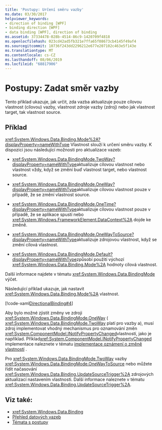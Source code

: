 ```yaml
---
title: 'Postupy: Určení směru vazby'
ms.date: 03/30/2017
helpviewer_keywords:
- direction of binding [WPF]
- binding direction [WPF]
- data binding [WPF], direction of binding
ms.assetid: 37334478-028b-4514-86c9-1420709f4818
ms.openlocfilehash: 023cd42ad5fb321e7ffa65f08673cb4145f49af4
ms.sourcegitcommit: 10736f243dd2296212e677e207102c463e5f143e
ms.translationtype: MT
ms.contentlocale: cs-CZ
ms.lasthandoff: 08/06/2019
ms.locfileid: "68817906"
---
```

# <a name="how-to-specify-the-direction-of-the-binding"></a>Postupy: Zadat směr vazby

Tento příklad ukazuje, jak určit, zda vazba aktualizuje pouze cílovou vlastnost (cílovou) vazby, vlastnost zdroje vazby (zdroj) nebo jak vlastnost target, tak vlastnost source.  
  
## <a name="example"></a>Příklad  
 <xref:System.Windows.Data.Binding.Mode%2A?displayProperty=nameWithType> Vlastnost slouží k určení směru vazby. K dispozici jsou následující možnosti pro aktualizace vazeb:  
  
- <xref:System.Windows.Data.BindingMode.TwoWay?displayProperty=nameWithType>aktualizuje cílovou vlastnost nebo vlastnost vždy, když se změní buď vlastnost target, nebo vlastnost source.  
  
- <xref:System.Windows.Data.BindingMode.OneWay?displayProperty=nameWithType>aktualizuje cílovou vlastnost pouze v případě, že se změní vlastnost source.  
  
- <xref:System.Windows.Data.BindingMode.OneTime?displayProperty=nameWithType>aktualizuje cílovou vlastnost pouze v případě, že se aplikace spustí nebo <xref:System.Windows.FrameworkElement.DataContext%2A> dojde ke změně.  
  
- <xref:System.Windows.Data.BindingMode.OneWayToSource?displayProperty=nameWithType>aktualizuje zdrojovou vlastnost, když se změní cílová vlastnost.  
  
- <xref:System.Windows.Data.BindingMode.Default?displayProperty=nameWithType>způsobí použití výchozí <xref:System.Windows.Data.Binding.Mode%2A> hodnoty cílová vlastnost.  
  
 Další informace najdete v tématu <xref:System.Windows.Data.BindingMode> výčet.  
  
 Následující příklad ukazuje, jak nastavit <xref:System.Windows.Data.Binding.Mode%2A> vlastnost.  
  
 [!code-xaml[DirectionalBinding#4](~/samples/snippets/csharp/VS_Snippets_Wpf/DirectionalBinding/CSharp/Page1.xaml#4)]  
  
 Aby bylo možné zjistit změny ve zdroji <xref:System.Windows.Data.BindingMode.OneWay> ( <xref:System.Windows.Data.BindingMode.TwoWay> platí pro vazby a), musí zdroj implementovat vhodný mechanismus pro oznamování změn <xref:System.ComponentModel.INotifyPropertyChanged>vlastností, jako je například. Příklad<xref:System.ComponentModel.INotifyPropertyChanged> implementace naleznete v tématu [implementace oznámení o změně vlastností](how-to-implement-property-change-notification.md) .  
  
 Pro <xref:System.Windows.Data.BindingMode.TwoWay> vazby <xref:System.Windows.Data.BindingMode.OneWayToSource> nebo můžete řídit načasování <xref:System.Windows.Data.Binding.UpdateSourceTrigger%2A> zdrojových aktualizací nastavením vlastnosti. Další informace naleznete v tématu <xref:System.Windows.Data.Binding.UpdateSourceTrigger%2A>.  
  
## <a name="see-also"></a>Viz také:

- <xref:System.Windows.Data.Binding>
- [Přehled datových vazeb](data-binding-overview.md)
- [Témata s postupy](data-binding-how-to-topics.md)
